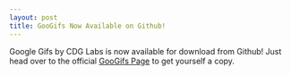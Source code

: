 ```yaml
---
layout: post
title: GooGifs Now Available on Github!
---
```


Google Gifs by CDG Labs is now available for download from Github! Just head over to the official [GooGifs Page](https://cdgco.github.io/GooGifs) to get yourself a copy.
